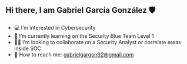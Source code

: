 ## Hi there, I am Gabriel García González 🛡️

- 💻 I’m interested in Cybersecurity
- 📝 I’m currently learning on the Security Blue Team Level 1 
- 👨‍💻 I’m looking to collaborate on a Security Analyst or correlate areas inside SOC
- 📧 How to reach me: gabrielgargon92@gmail.com
